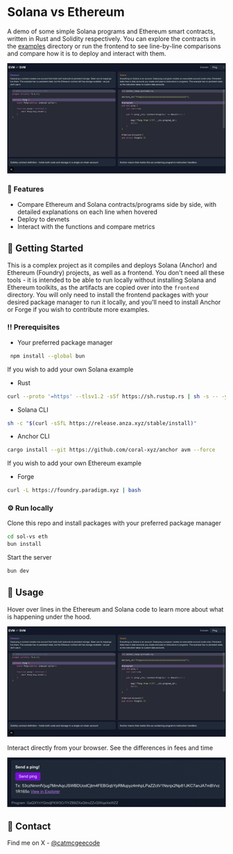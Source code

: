 # Solana vs Ethereum

A demo of some simple Solana programs and Ethereum smart contracts, written in Rust and Solidity respectively. You can explore the contracts in the [examples](examples) directory or run the frontend to see line-by-line comparisons and compare how it is to deploy and interact with them.

<div align="center"> 
  <img src="assets/home_page.png" alt="screenshot" />
</div>

<!-- Features -->
### :dart: Features

- Compare Ethereum and Solana contracts/programs side by side, with detailed explanations on each line when hovered
- Deploy to devnets
- Interact with the functions and compare metrics 

<!-- Getting Started -->
## 	:toolbox: Getting Started

This is a complex project as it compiles and deploys Solana (Anchor) and Ethereum (Foundry) projects, as well as a frontend. You don't need all these tools - it is intended to be able to run locally without installing Solana and Ethereum toolkits, as the artifacts are copied over into the `frontend` directory. You will only need to install the frontend packages with your desired package manager to run it locally, and you'll need to install Anchor or Forge if you wish to contribute more examples.

<!-- Prerequisites -->
### :bangbang: Prerequisites

- Your preferred package manager
```bash
 npm install --global bun
```
If you wish to add your own Solana example

- Rust
```bash
curl --proto '=https' --tlsv1.2 -sSf https://sh.rustup.rs | sh -s -- -y
```

- Solana CLI
```bash
sh -c "$(curl -sSfL https://release.anza.xyz/stable/install)"
```

- Anchor CLI
```bash
cargo install --git https://github.com/coral-xyz/anchor avm --force
```

If you wish to add your own Ethereum example

- Forge
```bash
curl -L https://foundry.paradigm.xyz | bash
```

<!-- Installation -->
### :gear: Run locally

Clone this repo and install packages with your preferred package manager
```bash
cd sol-vs eth
bun install
```
Start the server
```bash
bun dev
```

<!-- Usage -->
## :eyes: Usage

Hover over lines in the Ethereum and Solana code to learn more about what is happening under the hood.

<img src="assets/home_page.png" alt="screenshot" />

Interact directly from your browser. See the differences in fees and time

<img src="assets/send_ping.png" alt="screenshot" />

## :handshake: Contact

Find me on X - [@catmcgeecode](https://twitter.com/catmcgeecode) 